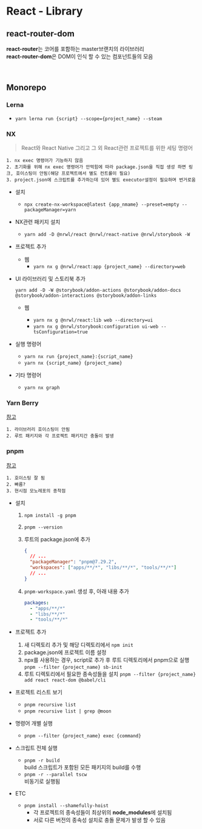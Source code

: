 # React - Library

## react-router-dom

**react-router**는 코어를 포함하는 master브랜치의 라이브러리\
**react-router-dom**은 DOM이 인식 할 수 있는 컴포넌트들의 모음

<br />

## Monorepo

### Lerna

- `yarn lerna run {script} --scope={project_name} --steam`

### NX

> React와 React Native 그리고 그 외 React관련 프로젝트를 위한 세팅 명령어

```text
1. nx exec 명령어가 기능하지 않음
2. 초기화를 위해 nx exec 명령어가 안먹힘에 따라 package.json을 직접 생성 하면 링크, 호이스팅이 안됨(해당 프로젝트에서 별도 컨트롤이 필요)
3. project.json에 스크립트를 추가하는데 있어 별도 executor설정이 필요하며 번거로움
```

- 설치

  - `npx create-nx-workspace@latest {app_nmame} --preset=empty --packageManager=yarn`

- NX관련 패키지 설치

  - `yarn add -D @nrwl/react @nrwl/react-native @nrwl/storybook -W`

- 프로젝트 추가

  - 웹
    - `yarn nx g @nrwl/react:app {project_name} --directory=web`

- UI 라이브러리 및 스토리북 추가

  `yarn add -D -W @storybook/addon-actions @storybook/addon-docs @storybook/addon-interactions @storybook/addon-links`

  - 웹

    - `yarn nx g @nrwl/react:lib web --directory=ui`
    - `yarn nx g @nrwl/storybook:configuration ui-web --tsConfiguration=true`

- 실행 명령어

  - `yarn nx run {project_name}:{script_name}`
  - `yarn nx {script_name} {project_name}`

- 기타 명령어
  - `yarn nx graph`

### Yarn Berry

[참고](../JavaScript/NPM.md#yarn)

```text
1. 라이브러리 호이스팅이 안됨
2. 루트 패키지와 각 프로젝트 패키지간 충돌이 발생
```

### pnpm

[참고](https://pnpm.io/)

```text
1. 호이스팅 잘 됨
2. 빠름?
3. 현시점 모노레포의 종착점
```

- 설치

  1. `npm install -g pnpm`
  2. `pnpm --version`
  3. 루트의 package.json에 추가

     ```json
     {
       // ...
       "packageManager": "pnpm@7.29.2",
       "workspaces": ["apps/**/*", "libs/**/*", "tools/**/*"]
       // ...
     }
     ```

  4. `pnpm-workspace.yaml` 생성 후, 아래 내용 추가
     ```yml
     packages:
       - "apps/**/*"
       - "libs/**/*"
       - "tools/**/*"
     ```

- 프로젝트 추가

  1. 새 디렉토리 추가 및 해당 디렉토리에서 `npm init`
  2. package.json에 프로젝트 이름 설정
  3. npx를 사용하는 경우, script로 추가 후 루트 디렉토리에서 pnpm으로 실행
     `pnpm --filter {project_name} sb-init`
  4. 루트 디렉토리에서 필요한 종속성들을 설치
     `pnpm --filter {project_name} add react react-dom @babel/cli`

- 프로젝트 리스트 보기

  - `pnpm recursive list`
  - `pnpm recursive list | grep @moon`

- 명령어 개별 실행

  - `pnpm --filter {project_name} exec {command}`

- 스크립트 전체 실행

  - `pnpm -r build`\
    build 스크립트가 포함된 모든 패키지의 build를 수행
  - `pnpm -r --parallel tscw`\
    비동기로 실행됨

- ETC
  - `pnpm install --shamefully-hoist`
    - 각 프로젝트의 종속성들이 최상위의 **node_modules**에 설치됨
    - 서로 다른 버전의 종속성 설치로 충돌 문제가 발생 할 수 있음
